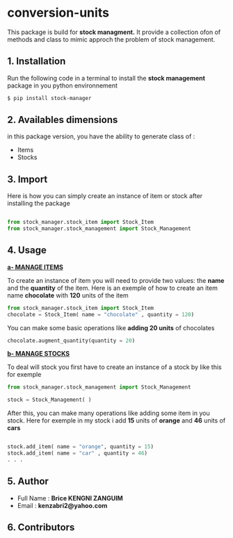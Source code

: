 # conversion-units
This package is build for **stock managment.**
It provide a collection ofon of methods and class to mimic approch the problem of stock management. 

## 1. Installation

Run the following code in a terminal to install the **stock management** package in you python environnement

```bash
$ pip install stock-manager
```

## 2. Availables dimensions

in this package version, you have the ability to generate class of : 
<ul>
    <li> Items   </li>
    <li> Stocks   </li>
</ul>

## 3. Import

Here is how you can simply create an instance of item or stock after installing the package
```python

from stock_manager.stock_item import Stock_Item
from stock_manager.stock_management import Stock_Management

```

## 4. Usage

<u> **a- MANAGE ITEMS** </u> 

To create an instance of item you will need to provide two values: the **name** and the **quantity** of the item.
Here is an exemple of how to create an item name **chocolate** with **120** units of the item

```python
from stock_manager.stock_item import Stock_Item
chocolate = Stock_Item( name = "chocolate" , quantity = 120)

```
You can make some basic operations like **adding 20 units** of chocolates

```python
chocolate.augment_quantity(quantity = 20)

```
<u> **b- MANAGE STOCKS** </u> 

To deal will stock you first have to create an instance of a stock by like this for exemple

```python
from stock_manager.stock_management import Stock_Management

stock = Stock_Management( )

```
After this, you can make many operations like adding some item in you stock.
Here for exemple in my stock i add **15** units of **orange** and **46** units of **cars**

```python

stock.add_item( name = "orange", quantity = 15)
stock.add_item( name = "car" , quantity = 46)
. . .

```

## 5. Author

<ul>
    <li> Full Name : <strong> Brice KENGNI ZANGUIM </strong>  </li>
    <li> Email : <strong> kenzabri2@yahoo.com </strong>   </li>
</ul>

## 6. Contributors



